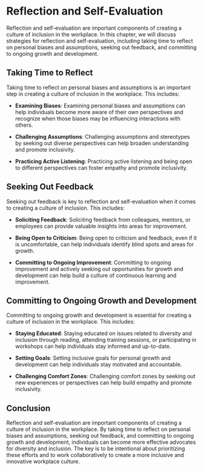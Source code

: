Reflection and Self-Evaluation
==========================================================================================

Reflection and self-evaluation are important components of creating a culture of inclusion in the workplace. In this chapter, we will discuss strategies for reflection and self-evaluation, including taking time to reflect on personal biases and assumptions, seeking out feedback, and committing to ongoing growth and development.

Taking Time to Reflect
----------------------

Taking time to reflect on personal biases and assumptions is an important step in creating a culture of inclusion in the workplace. This includes:

* **Examining Biases**: Examining personal biases and assumptions can help individuals become more aware of their own perspectives and recognize when those biases may be influencing interactions with others.

* **Challenging Assumptions**: Challenging assumptions and stereotypes by seeking out diverse perspectives can help broaden understanding and promote inclusivity.

* **Practicing Active Listening**: Practicing active listening and being open to different perspectives can foster empathy and promote inclusivity.

Seeking Out Feedback
--------------------

Seeking out feedback is key to reflection and self-evaluation when it comes to creating a culture of inclusion. This includes:

* **Soliciting Feedback**: Soliciting feedback from colleagues, mentors, or employees can provide valuable insights into areas for improvement.

* **Being Open to Criticism**: Being open to criticism and feedback, even if it is uncomfortable, can help individuals identify blind spots and areas for growth.

* **Committing to Ongoing Improvement**: Committing to ongoing improvement and actively seeking out opportunities for growth and development can help build a culture of continuous learning and improvement.

Committing to Ongoing Growth and Development
--------------------------------------------

Committing to ongoing growth and development is essential for creating a culture of inclusion in the workplace. This includes:

* **Staying Educated**: Staying educated on issues related to diversity and inclusion through reading, attending training sessions, or participating in workshops can help individuals stay informed and up-to-date.

* **Setting Goals**: Setting inclusive goals for personal growth and development can help individuals stay motivated and accountable.

* **Challenging Comfort Zones**: Challenging comfort zones by seeking out new experiences or perspectives can help build empathy and promote inclusivity.

Conclusion
----------

Reflection and self-evaluation are important components of creating a culture of inclusion in the workplace. By taking time to reflect on personal biases and assumptions, seeking out feedback, and committing to ongoing growth and development, individuals can become more effective advocates for diversity and inclusion. The key is to be intentional about prioritizing these efforts and to work collaboratively to create a more inclusive and innovative workplace culture.
